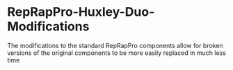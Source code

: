 # RepRapPro-Huxley-Duo-Modifications
The modifications to the standard RepRapPro components allow for broken versions of the original components to be more easily replaced in much less time
